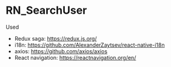 # RN_SearchUser
Used
* Redux saga: https://redux.js.org/ 
* i18n: https://github.com/AlexanderZaytsev/react-native-i18n
* axios: https://github.com/axios/axios
* React navigation: https://reactnavigation.org/en/

